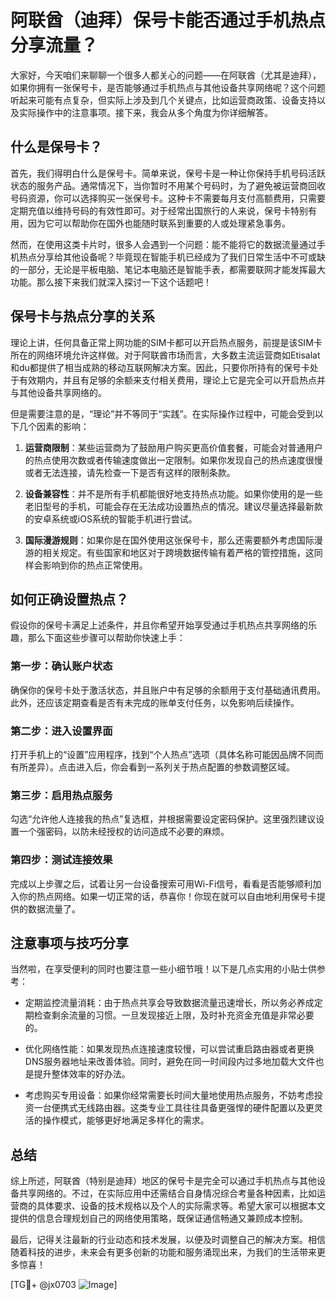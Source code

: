 # 阿联酋（迪拜）保号卡能否通过手机热点分享流量？

大家好，今天咱们来聊聊一个很多人都关心的问题——在阿联酋（尤其是迪拜），如果你拥有一张保号卡，是否能够通过手机热点与其他设备共享网络呢？这个问题听起来可能有点复杂，但实际上涉及到几个关键点，比如运营商政策、设备支持以及实际操作中的注意事项。接下来，我会从多个角度为你详细解答。

## 什么是保号卡？

首先，我们得明白什么是保号卡。简单来说，保号卡是一种让你保持手机号码活跃状态的服务产品。通常情况下，当你暂时不用某个号码时，为了避免被运营商回收号码资源，你可以选择购买一张保号卡。这种卡不需要每月支付高额费用，只需要定期充值以维持号码的有效性即可。对于经常出国旅行的人来说，保号卡特别有用，因为它可以帮助你在国外也能随时联系到重要的人或处理紧急事务。

然而，在使用这类卡片时，很多人会遇到一个问题：能不能将它的数据流量通过手机热点分享给其他设备呢？毕竟现在智能手机已经成为了我们日常生活中不可或缺的一部分，无论是平板电脑、笔记本电脑还是智能手表，都需要联网才能发挥最大功能。那么接下来我们就深入探讨一下这个话题吧！

## 保号卡与热点分享的关系

理论上讲，任何具备正常上网功能的SIM卡都可以开启热点服务，前提是该SIM卡所在的网络环境允许这样做。对于阿联酋市场而言，大多数主流运营商如Etisalat和du都提供了相当成熟的移动互联网解决方案。因此，只要你所持有的保号卡处于有效期内，并且有足够的余额来支付相关费用，理论上它是完全可以开启热点并与其他设备共享网络的。

但是需要注意的是，“理论”并不等同于“实践”。在实际操作过程中，可能会受到以下几个因素的影响：

1. **运营商限制**：某些运营商为了鼓励用户购买更高价值套餐，可能会对普通用户的热点使用次数或者传输速度做出一定限制。如果你发现自己的热点速度很慢或者无法连接，请先检查一下是否有这样的限制条款。
   
2. **设备兼容性**：并不是所有手机都能很好地支持热点功能。如果你使用的是一些老旧型号的手机，可能会存在无法成功设置热点的情况。建议尽量选择最新款的安卓系统或iOS系统的智能手机进行尝试。
   
3. **国际漫游规则**：如果你是在国外使用这张保号卡，那么还需要额外考虑国际漫游的相关规定。有些国家和地区对于跨境数据传输有着严格的管控措施，这同样会影响到你的热点正常使用。

## 如何正确设置热点？

假设你的保号卡满足上述条件，并且你希望开始享受通过手机热点共享网络的乐趣，那么下面这些步骤可以帮助你快速上手：

### 第一步：确认账户状态
确保你的保号卡处于激活状态，并且账户中有足够的余额用于支付基础通讯费用。此外，还应该定期查看是否有未完成的账单支付任务，以免影响后续操作。

### 第二步：进入设置界面
打开手机上的“设置”应用程序，找到“个人热点”选项（具体名称可能因品牌不同而有所差异）。点击进入后，你会看到一系列关于热点配置的参数调整区域。

### 第三步：启用热点服务
勾选“允许他人连接我的热点”复选框，并根据需要设定密码保护。这里强烈建议设置一个强密码，以防未经授权的访问造成不必要的麻烦。

### 第四步：测试连接效果
完成以上步骤之后，试着让另一台设备搜索可用Wi-Fi信号，看看是否能够顺利加入你的热点网络。如果一切正常的话，恭喜你！你现在就可以自由地利用保号卡提供的数据流量了。

## 注意事项与技巧分享

当然啦，在享受便利的同时也要注意一些小细节哦！以下是几点实用的小贴士供参考：

- 定期监控流量消耗：由于热点共享会导致数据流量迅速增长，所以务必养成定期检查剩余流量的习惯。一旦发现接近上限，及时补充资金充值是非常必要的。
  
- 优化网络性能：如果发现热点连接速度较慢，可以尝试重启路由器或者更换DNS服务器地址来改善体验。同时，避免在同一时间段内过多地加载大文件也是提升整体效率的好办法。

- 考虑购买专用设备：如果你经常需要长时间大量地使用热点服务，不妨考虑投资一台便携式无线路由器。这类专业工具往往具备更强悍的硬件配置以及更灵活的操作模式，能够更好地满足多样化的需求。

## 总结

综上所述，阿联酋（特别是迪拜）地区的保号卡是完全可以通过手机热点与其他设备共享网络的。不过，在实际应用中还需结合自身情况综合考量各种因素，比如运营商的具体要求、设备的技术规格以及个人的实际需求等。希望大家可以根据本文提供的信息合理规划自己的网络使用策略，既保证通信畅通又兼顾成本控制。

最后，记得关注最新的行业动态和技术发展，以便及时调整自己的解决方案。相信随着科技的进步，未来会有更多创新的功能和服务涌现出来，为我们的生活带来更多惊喜！

[TG💪+ @jx0703 ![Image](https://github.com/user-attachments/assets/dbca1d08-cadb-493c-b0ec-ad6f7a83f270)]